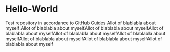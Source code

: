 # Hello-World
Test repository in accordance to GitHub Guides
Allot of blablabla about myself Allot of blablabla about myselfAllot of blablabla about myselfAllot of blablabla about myselfAllot of blablabla about myselfAllot of blablabla about myselfAllot of blablabla about myselfAllot of blablabla about myselfAllot of blablabla about myself
